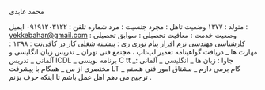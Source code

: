  محمد عابدی 


متولد : ۱۳۷۷
وضعیت تاهل : مجرد 
جنسیت : مرد
شماره تلفن : ۰۹۱۹۱۲۰۳۱۲۲
ایمیل : yekkebahar@gmail.com
: وضعیت خدمت : معافیت تحصیلی
: سوابق تحصیلی 
کارشناسی مهندسی نرم افزار پیام نوری ری
: پیشینه شغلی 
کار در کافی‌نت : ۱۳۹۸
: مهارت ها
_ دریافت گواهینامه تعمیر لپ‌تاپ‌ ، مجتمع فنی تهران 
_ تدریس زبان انگلیسی و آلمانی 
_ تدریس ICDL
_ برنامه نویسی C tt _جاوا
: زبان ها
_ انگلیسی        _ آلمانی
: مختصری از من
_ همگام با پیشرفت LT گام برمی دارم 
_ مشتاق امور فنی هستم
_ ترجیح می دهم اهل عمل باشم تا اینکه حرف بزنم .
